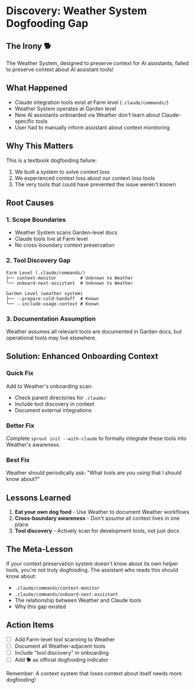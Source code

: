 # Discovery: Weather System Dogfooding Gap

## The Irony 🐕
The Weather System, designed to preserve context for AI assistants, failed to preserve context about AI assistant tools!

## What Happened
- Claude integration tools exist at Farm level (`.claude/commands/`)
- Weather System operates at Garden level
- New AI assistants onboarded via Weather don't learn about Claude-specific tools
- User had to manually inform assistant about context monitoring

## Why This Matters
This is a textbook dogfooding failure:
1. We built a system to solve context loss
2. We experienced context loss about our context loss tools
3. The very tools that could have prevented the issue weren't known

## Root Causes

### 1. Scope Boundaries
- Weather System scans Garden-level docs
- Claude tools live at Farm level
- No cross-boundary context preservation

### 2. Tool Discovery Gap
```
Farm Level (.claude/commands/)
├── context-monitor         # Unknown to Weather
└── onboard-next-assistant  # Unknown to Weather

Garden Level (weather system)
├── --prepare-cold-handoff  # Known
└── --include-usage-context # Known
```

### 3. Documentation Assumption
Weather assumes all relevant tools are documented in Garden docs, but operational tools may live elsewhere.

## Solution: Enhanced Onboarding Context

### Quick Fix
Add to Weather's onboarding scan:
- Check parent directories for `.claude/` 
- Include tool discovery in context
- Document external integrations

### Better Fix
Complete `sprout init --with-claude` to formally integrate these tools into Weather's awareness.

### Best Fix
Weather should periodically ask: "What tools are you using that I should know about?"

## Lessons Learned
1. **Eat your own dog food** - Use Weather to document Weather workflows
2. **Cross-boundary awareness** - Don't assume all context lives in one place
3. **Tool discovery** - Actively scan for development tools, not just docs

## The Meta-Lesson
If your context preservation system doesn't know about its own helper tools, you're not truly dogfooding. The assistant who reads this should know about:
- `.claude/commands/context-monitor`
- `.claude/commands/onboard-next-assistant`
- The relationship between Weather and Claude tools
- Why this gap existed

## Action Items
- [ ] Add Farm-level tool scanning to Weather
- [ ] Document all Weather-adjacent tools
- [ ] Include "tool discovery" in onboarding
- [ ] Add 🐕 as official dogfooding indicator

Remember: A context system that loses context about itself needs more dogfooding!